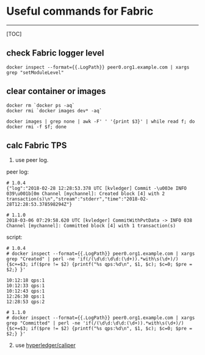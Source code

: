
# Useful commands for Fabric
---
[TOC]


## check Fabric logger level

```
docker inspect --format={{.LogPath}} peer0.org1.example.com | xargs grep "setModuleLevel" 
```

## clear container or images

```
docker rm `docker ps -aq`
docker rmi `docker images dev* -aq`

docker images | grep none | awk -F' ' '{print $3}' | while read f; do docker rmi -f $f; done
```

## calc Fabric TPS


1. use peer log.

peer log:
```
# 1.0.4
{"log":"2018-02-28 12:28:53.378 UTC [kvledger] Commit -\u003e INFO 039\u001b[0m Channel [mychannel]: Created block [4] with 2 transaction(s)\n","stream":"stderr","time":"2018-02-28T12:28:53.378598294Z"}

# 1.1.0
2018-03-06 07:29:58.620 UTC [kvledger] CommitWithPvtData -> INFO 038 Channel [mychannel]: Committed block [4] with 1 transaction(s)
```

script: 
```
# 1.0.4
# docker inspect --format={{.LogPath}} peer0.org1.example.com | xargs grep "Created" | perl -ne 'if(/(\d\d:\d\d:(\d+)).*with\s(\d+)/)  {$c+=$3; if($pre != $2) {printf("%s qps:%d\n", $1, $c); $c=0; $pre = $2;} }'

10:12:18 qps:1
10:12:33 qps:1
10:12:43 qps:1
12:26:30 qps:1
12:28:53 qps:2

# 1.1.0
# docker inspect --format={{.LogPath}} peer0.org1.example.com | xargs grep "Committed" | perl -ne 'if(/(\d\d:\d\d:(\d+)).*with\s(\d+)/)  {$c+=$3; if($pre != $2) {printf("%s qps:%d\n", $1, $c); $c=0; $pre = $2;} }'
```

2. use [hyperledger/caliper](https://github.com/hyperledger/caliper)

